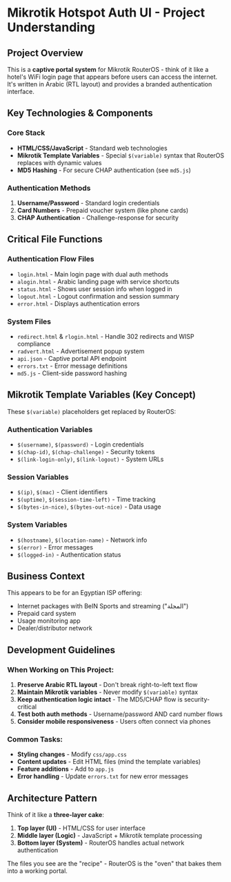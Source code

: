 # Mikrotik Hotspot Auth UI - Project Understanding

## Project Overview
This is a **captive portal system** for Mikrotik RouterOS - think of it like a hotel's WiFi login page that appears before users can access the internet. It's written in Arabic (RTL layout) and provides a branded authentication interface.

## Key Technologies & Components

### Core Stack
- **HTML/CSS/JavaScript** - Standard web technologies
- **Mikrotik Template Variables** - Special `$(variable)` syntax that RouterOS replaces with dynamic values
- **MD5 Hashing** - For secure CHAP authentication (see `md5.js`)

### Authentication Methods
1. **Username/Password** - Standard login credentials
2. **Card Numbers** - Prepaid voucher system (like phone cards)
3. **CHAP Authentication** - Challenge-response for security

## Critical File Functions

### Authentication Flow Files
- `login.html` - Main login page with dual auth methods
- `alogin.html` - Arabic landing page with service shortcuts
- `status.html` - Shows user session info when logged in
- `logout.html` - Logout confirmation and session summary
- `error.html` - Displays authentication errors

### System Files
- `redirect.html` & `rlogin.html` - Handle 302 redirects and WISP compliance
- `radvert.html` - Advertisement popup system
- `api.json` - Captive portal API endpoint
- `errors.txt` - Error message definitions
- `md5.js` - Client-side password hashing

## Mikrotik Template Variables (Key Concept)
These `$(variable)` placeholders get replaced by RouterOS:

### Authentication Variables
- `$(username)`, `$(password)` - Login credentials
- `$(chap-id)`, `$(chap-challenge)` - Security tokens
- `$(link-login-only)`, `$(link-logout)` - System URLs

### Session Variables  
- `$(ip)`, `$(mac)` - Client identifiers
- `$(uptime)`, `$(session-time-left)` - Time tracking
- `$(bytes-in-nice)`, `$(bytes-out-nice)` - Data usage

### System Variables
- `$(hostname)`, `$(location-name)` - Network info
- `$(error)` - Error messages
- `$(logged-in)` - Authentication status

## Business Context
This appears to be for an Egyptian ISP offering:
- Internet packages with BeIN Sports and streaming ("المجلة")
- Prepaid card system
- Usage monitoring app
- Dealer/distributor network

## Development Guidelines

### When Working on This Project:
1. **Preserve Arabic RTL layout** - Don't break right-to-left text flow
2. **Maintain Mikrotik variables** - Never modify `$(variable)` syntax
3. **Keep authentication logic intact** - The MD5/CHAP flow is security-critical
4. **Test both auth methods** - Username/password AND card number flows
5. **Consider mobile responsiveness** - Users often connect via phones

### Common Tasks:
- **Styling changes** - Modify `css/app.css`
- **Content updates** - Edit HTML files (mind the template variables)
- **Feature additions** - Add to `app.js` 
- **Error handling** - Update `errors.txt` for new error messages

## Architecture Pattern
Think of it like a **three-layer cake**:
1. **Top layer (UI)** - HTML/CSS for user interface
2. **Middle layer (Logic)** - JavaScript + Mikrotik template processing  
3. **Bottom layer (System)** - RouterOS handles actual network authentication

The files you see are the "recipe" - RouterOS is the "oven" that bakes them into a working portal.